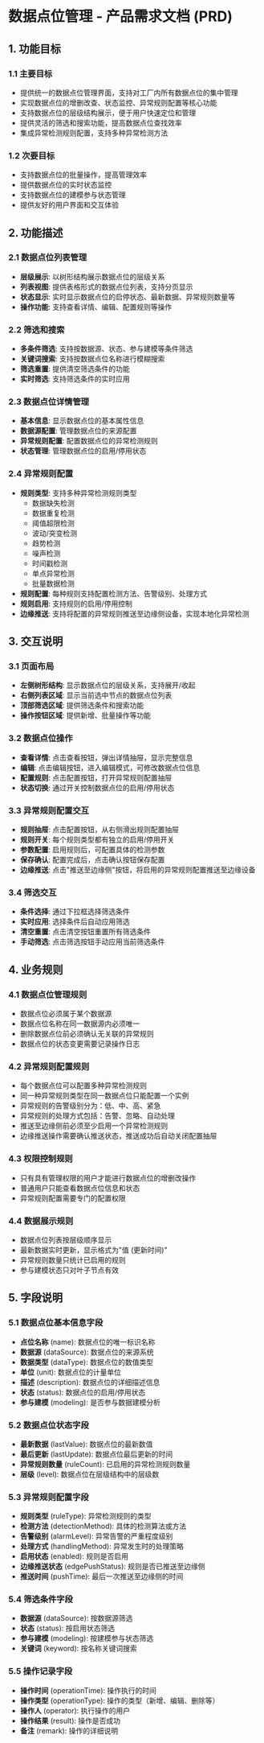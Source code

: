 # 数据点位管理 - 产品需求文档 (PRD)

## 1. 功能目标

### 1.1 主要目标
- 提供统一的数据点位管理界面，支持对工厂内所有数据点位的集中管理
- 实现数据点位的增删改查、状态监控、异常规则配置等核心功能
- 支持数据点位的层级结构展示，便于用户快速定位和管理
- 提供灵活的筛选和搜索功能，提高数据点位查找效率
- 集成异常检测规则配置，支持多种异常检测方法

### 1.2 次要目标
- 支持数据点位的批量操作，提高管理效率
- 提供数据点位的实时状态监控
- 支持数据点位的建模参与状态管理
- 提供友好的用户界面和交互体验

## 2. 功能描述

### 2.1 数据点位列表管理
- **层级展示**: 以树形结构展示数据点位的层级关系
- **列表视图**: 提供表格形式的数据点位列表，支持分页显示
- **状态显示**: 实时显示数据点位的启停状态、最新数据、异常规则数量等
- **操作功能**: 支持查看详情、编辑、配置规则等操作

### 2.2 筛选和搜索
- **多条件筛选**: 支持按数据源、状态、参与建模等条件筛选
- **关键词搜索**: 支持按数据点位名称进行模糊搜索
- **筛选重置**: 提供清空筛选条件的功能
- **实时筛选**: 支持筛选条件的实时应用

### 2.3 数据点位详情管理
- **基本信息**: 显示数据点位的基本属性信息
- **数据源配置**: 管理数据点位的来源配置
- **异常规则配置**: 配置数据点位的异常检测规则
- **状态管理**: 管理数据点位的启用/停用状态

### 2.4 异常规则配置
- **规则类型**: 支持多种异常检测规则类型
  - 数据缺失检测
  - 数据重复检测
  - 阈值超限检测
  - 波动/突变检测
  - 趋势检测
  - 噪声检测
  - 时间戳检测
  - 单点异常检测
  - 批量数据检测
- **规则配置**: 每种规则支持配置检测方法、告警级别、处理方式
- **规则启用**: 支持规则的启用/停用控制
- **边缘推送**: 支持将配置的异常规则推送至边缘侧设备，实现本地化异常检测

## 3. 交互说明

### 3.1 页面布局
- **左侧树形结构**: 显示数据点位的层级关系，支持展开/收起
- **右侧列表区域**: 显示当前选中节点的数据点位列表
- **顶部筛选区域**: 提供筛选条件和搜索功能
- **操作按钮区域**: 提供新增、批量操作等功能

### 3.2 数据点位操作
- **查看详情**: 点击查看按钮，弹出详情抽屉，显示完整信息
- **编辑**: 点击编辑按钮，进入编辑模式，可修改数据点位信息
- **配置规则**: 点击配置按钮，打开异常规则配置抽屉
- **状态切换**: 通过开关控制数据点位的启用/停用状态

### 3.3 异常规则配置交互
- **规则抽屉**: 点击配置按钮，从右侧滑出规则配置抽屉
- **规则开关**: 每个规则类型都有独立的启用/停用开关
- **参数配置**: 启用规则后，可配置具体的检测参数
- **保存确认**: 配置完成后，点击确认按钮保存配置
- **边缘推送**: 点击"推送至边缘侧"按钮，将启用的异常规则配置推送至边缘设备

### 3.4 筛选交互
- **条件选择**: 通过下拉框选择筛选条件
- **实时应用**: 选择条件后自动应用筛选
- **清空重置**: 点击清空按钮重置所有筛选条件
- **手动筛选**: 点击筛选按钮手动应用当前筛选条件

## 4. 业务规则

### 4.1 数据点位管理规则
- 数据点位必须属于某个数据源
- 数据点位名称在同一数据源内必须唯一
- 删除数据点位前必须确认无关联的异常规则
- 数据点位的状态变更需要记录操作日志

### 4.2 异常规则配置规则
- 每个数据点位可以配置多种异常检测规则
- 同一种异常规则类型在同一数据点位只能配置一个实例
- 异常规则的告警级别分为：低、中、高、紧急
- 异常规则的处理方式包括：告警、忽略、自动处理
- 推送至边缘侧前必须至少启用一个异常检测规则
- 边缘推送操作需要确认推送状态，推送成功后自动关闭配置抽屉

### 4.3 权限控制规则
- 只有具有管理权限的用户才能进行数据点位的增删改操作
- 普通用户只能查看数据点位信息和状态
- 异常规则配置需要专门的配置权限

### 4.4 数据展示规则
- 数据点位列表按层级顺序显示
- 最新数据实时更新，显示格式为"值 (更新时间)"
- 异常规则数量只统计已启用的规则
- 参与建模状态只对叶子节点有效

## 5. 字段说明

### 5.1 数据点位基本信息字段
- **点位名称** (name): 数据点位的唯一标识名称
- **数据源** (dataSource): 数据点位的来源系统
- **数据类型** (dataType): 数据点位的数值类型
- **单位** (unit): 数据点位的计量单位
- **描述** (description): 数据点位的详细描述信息
- **状态** (status): 数据点位的启用/停用状态
- **参与建模** (modeling): 是否参与数据建模分析

### 5.2 数据点位状态字段
- **最新数据** (lastValue): 数据点位的最新数值
- **最后更新** (lastUpdate): 数据点位最后更新的时间
- **异常规则数量** (ruleCount): 已启用的异常检测规则数量
- **层级** (level): 数据点位在层级结构中的层级数

### 5.3 异常规则配置字段
- **规则类型** (ruleType): 异常检测规则的类型
- **检测方法** (detectionMethod): 具体的检测算法或方法
- **告警级别** (alarmLevel): 异常告警的严重程度级别
- **处理方式** (handlingMethod): 异常发生时的处理策略
- **启用状态** (enabled): 规则是否启用
- **边缘推送状态** (edgePushStatus): 规则是否已推送至边缘侧
- **推送时间** (pushTime): 最后一次推送至边缘侧的时间

### 5.4 筛选条件字段
- **数据源** (dataSource): 按数据源筛选
- **状态** (status): 按启用状态筛选
- **参与建模** (modeling): 按建模参与状态筛选
- **关键词** (keyword): 按名称关键词搜索

### 5.5 操作记录字段
- **操作时间** (operationTime): 操作执行的时间
- **操作类型** (operationType): 操作的类型（新增、编辑、删除等）
- **操作人** (operator): 执行操作的用户
- **操作结果** (result): 操作是否成功
- **备注** (remark): 操作的详细说明 